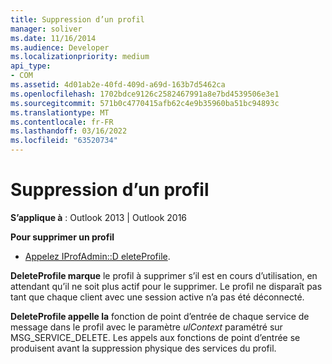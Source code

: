 ```yaml
---
title: Suppression d’un profil
manager: soliver
ms.date: 11/16/2014
ms.audience: Developer
ms.localizationpriority: medium
api_type:
- COM
ms.assetid: 4d01ab2e-40fd-409d-a69d-163b7d5462ca
ms.openlocfilehash: 1702bdce9126c2582467991a8e7bd4539506e3e1
ms.sourcegitcommit: 571b0c4770415afb62c4e9b35960ba51bc94893c
ms.translationtype: MT
ms.contentlocale: fr-FR
ms.lasthandoff: 03/16/2022
ms.locfileid: "63520734"
---
```

# <a name="deleting-a-profile"></a>Suppression d’un profil

**S’applique à** : Outlook 2013 | Outlook 2016
  
 **Pour supprimer un profil**
  
- [Appelez IProfAdmin::D eleteProfile](iprofadmin-deleteprofile.md).

 **DeleteProfile marque** le profil à supprimer s’il est en cours d’utilisation, en attendant qu’il ne soit plus actif pour le supprimer. Le profil ne disparaît pas tant que chaque client avec une session active n’a pas été déconnecté.
  
 **DeleteProfile appelle la** fonction de point d’entrée de chaque service de message dans le profil avec le paramètre _ulContext_ paramétré sur MSG_SERVICE_DELETE. Les appels aux fonctions de point d’entrée se produisent avant la suppression physique des services du profil.
  